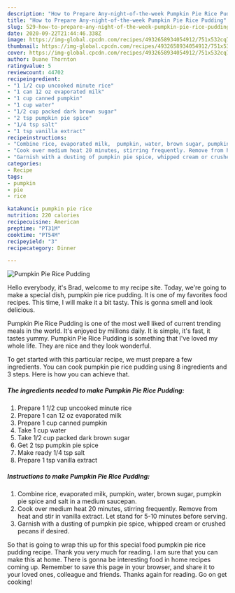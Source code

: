 ```yaml
---
description: "How to Prepare Any-night-of-the-week Pumpkin Pie Rice Pudding"
title: "How to Prepare Any-night-of-the-week Pumpkin Pie Rice Pudding"
slug: 529-how-to-prepare-any-night-of-the-week-pumpkin-pie-rice-pudding
date: 2020-09-22T21:44:46.338Z
image: https://img-global.cpcdn.com/recipes/4932658934054912/751x532cq70/pumpkin-pie-rice-pudding-recipe-main-photo.jpg
thumbnail: https://img-global.cpcdn.com/recipes/4932658934054912/751x532cq70/pumpkin-pie-rice-pudding-recipe-main-photo.jpg
cover: https://img-global.cpcdn.com/recipes/4932658934054912/751x532cq70/pumpkin-pie-rice-pudding-recipe-main-photo.jpg
author: Duane Thornton
ratingvalue: 5
reviewcount: 44702
recipeingredient:
- "1 1/2 cup uncooked minute rice"
- "1 can 12 oz evaporated milk"
- "1 cup canned pumpkin"
- "1 cup water"
- "1/2 cup packed dark brown sugar"
- "2 tsp pumpkin pie spice"
- "1/4 tsp salt"
- "1 tsp vanilla extract"
recipeinstructions:
- "Combine rice, evaporated milk,  pumpkin, water, brown sugar, pumpkin pie spice and salt in a medium saucepan."
- "Cook over medium heat 20 minutes, stirring frequently. Remove from heat and stir in vanilla extract. Let stand for 5-10 minutes before serving."
- "Garnish with a dusting of pumpkin pie spice, whipped cream or crushed pecans if desired."
categories:
- Recipe
tags:
- pumpkin
- pie
- rice

katakunci: pumpkin pie rice 
nutrition: 220 calories
recipecuisine: American
preptime: "PT31M"
cooktime: "PT54M"
recipeyield: "3"
recipecategory: Dinner

---
```



![Pumpkin Pie Rice Pudding](https://img-global.cpcdn.com/recipes/4932658934054912/751x532cq70/pumpkin-pie-rice-pudding-recipe-main-photo.jpg)

Hello everybody, it's Brad, welcome to my recipe site. Today, we're going to make a special dish, pumpkin pie rice pudding. It is one of my favorites food recipes. This time, I will make it a bit tasty. This is gonna smell and look delicious.

Pumpkin Pie Rice Pudding is one of the most well liked of current trending meals in the world. It's enjoyed by millions daily. It is simple, it's fast, it tastes yummy. Pumpkin Pie Rice Pudding is something that I've loved my whole life. They are nice and they look wonderful.




To get started with this particular recipe, we must prepare a few ingredients. You can cook pumpkin pie rice pudding using 8 ingredients and 3 steps. Here is how you can achieve that.

<!--inarticleads1-->

##### The ingredients needed to make Pumpkin Pie Rice Pudding:

1. Prepare 1 1/2 cup uncooked minute rice
1. Prepare 1 can 12 oz evaporated milk
1. Prepare 1 cup canned pumpkin
1. Take 1 cup water
1. Take 1/2 cup packed dark brown sugar
1. Get 2 tsp pumpkin pie spice
1. Make ready 1/4 tsp salt
1. Prepare 1 tsp vanilla extract




<!--inarticleads2-->

##### Instructions to make Pumpkin Pie Rice Pudding:

1. Combine rice, evaporated milk,  pumpkin, water, brown sugar, pumpkin pie spice and salt in a medium saucepan.
1. Cook over medium heat 20 minutes, stirring frequently. Remove from heat and stir in vanilla extract. Let stand for 5-10 minutes before serving.
1. Garnish with a dusting of pumpkin pie spice, whipped cream or crushed pecans if desired.




So that is going to wrap this up for this special food pumpkin pie rice pudding recipe. Thank you very much for reading. I am sure that you can make this at home. There is gonna be interesting food in home recipes coming up. Remember to save this page in your browser, and share it to your loved ones, colleague and friends. Thanks again for reading. Go on get cooking!
